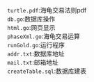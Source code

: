 `turtle.pdf`:海龟交易法则pdf  
`db.go`:数据库操作  
`html.go`:网页显示  
`phaseXml.go`:海龟交易运算  
`runGold.go`:运行程序  
`addr.txt`:数据库地址  
`mail.txt`:邮箱地址  
`createTable.sql`:数据库建表  